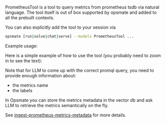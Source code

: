 PrometheusTool is a tool to query metrics from prometheus tsdb via natural language. The tool itself is out of box supported by opsmate and added to all the prebuilt contexts.

You can also explicitly add the tool to your session via

```bash
opsmate [run|solve|chat|serve] --models PrometheusTool ...
```

Example usage:

Here is a simple example of how to use the tool (you probably need to zoom in to see the text):

<script
  src="https://asciinema.org/a/715257.js"
  id="asciicast-715257"
  async="true"
  data-theme="solarized-dark"
  data-speed="2"
  data-loop=true
  data-autoplay=true
  data-rows="60"
></script>

Note that for LLM to come up with the correct promql query, you need to provide enough information about:

- the metrics name
- the labels

In Opsmate you can store the metrics metadata in the vector db and ask LLM to retrieve the metrics semantically on the fly.

See [ingest-prometheus-metrics-metadata](../CLI/ingest-prometheus-metrics-metadata.md) for more details.
